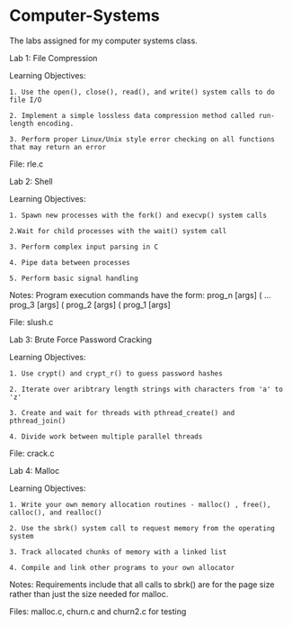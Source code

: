 # Computer-Systems
The labs assigned for my computer systems class.

Lab 1: File Compression

  Learning Objectives:

    1. Use the open(), close(), read(), and write() system calls to do file I/O
    
    2. Implement a simple lossless data compression method called run-length encoding.
    
    3. Perform proper Linux/Unix style error checking on all functions that may return an error 

  File: rle.c

Lab 2: Shell

  Learning Objectives:
  
    1. Spawn new processes with the fork() and execvp() system calls
    
    2.Wait for child processes with the wait() system call
    
    3. Perform complex input parsing in C
    
    4. Pipe data between processes
    
    5. Perform basic signal handling 

  Notes:
   Program execution commands have the form: prog_n [args] ( ... prog_3 [args] ( prog_2 [args] ( prog_1 [args]
    
  File: slush.c


Lab 3: Brute Force Password Cracking

  Learning Objectives:
  
    1. Use crypt() and crypt_r() to guess password hashes
    
    2. Iterate over aribtrary length strings with characters from 'a' to 'z'
    
    3. Create and wait for threads with pthread_create() and pthread_join()
    
    4. Divide work between multiple parallel threads 
    
  File: crack.c

Lab 4: Malloc

  Learning Objectives:
  
    1. Write your own memory allocation routines - malloc() , free(), calloc(), and realloc()
    
    2. Use the sbrk() system call to request memory from the operating system
    
    3. Track allocated chunks of memory with a linked list
    
    4. Compile and link other programs to your own allocator 

  Notes: 
     Requirements include that all calls to sbrk() are for the page size rather than just the size needed for malloc.

  Files: malloc.c, churn.c and churn2.c for testing

  

    
